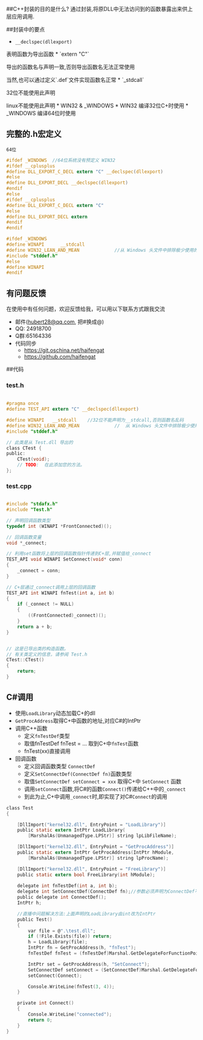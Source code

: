 
##C++封装的目的是什么?
通过封装,将原DLL中无法访问到的函数暴露出来供上层应用调用.

##封装中的要点

* `__declspec(dllexport)`
 <p>  表明函数为导出函数
* `extern "C"`
  <p> 导出的函数名与声明一致,否则导出函数名无法正常使用
  <p> 当然,也可以通过定义`.def`文件实现函数名正常
* `_stdcall`
  <p> 32位不能使用此声明
  <p> linux不能使用此声明
* WIN32 & _WINDOWS
  * WIN32 编译32位C+时使用
  * _WINDOWS 编译64位时使用

## 完整的.h宏定义
  `64位`
```c
#ifdef _WINDOWS  //64位系统没有预定义 WIN32
#ifdef __cplusplus
#define DLL_EXPORT_C_DECL extern "C" __declspec(dllexport)
#else
#define DLL_EXPORT_DECL __declspec(dllexport)
#endif
#else
#ifdef __cplusplus
#define DLL_EXPORT_C_DECL extern "C"
#else
#define DLL_EXPORT_DECL extern
#endif
#endif

#ifdef _WINDOWS
#define WINAPI      __stdcall
#define WIN32_LEAN_AND_MEAN             //从 Windows 头文件中排除极少使用的信息
#include "stddef.h"
#else
#define WINAPI
#endif

```
## 有问题反馈
在使用中有任何问题，欢迎反馈给我，可以用以下联系方式跟我交流

* 邮件(hubert28@qq.com, 把#换成@)
* QQ: 24918700
* Q群:65164336
* 代码同步
    * https://git.oschina.net/haifengat
    * https://github.com/haifengat

##代码
### test.h

```c
  
#pragma once
#define TEST_API extern "C" __declspec(dllexport)

#define WINAPI   __stdcall    //32位不能声明为__stdcall,否则函数名乱码
#define WIN32_LEAN_AND_MEAN             //  从 Windows 头文件中排除极少使用的信息
#include "stddef.h"

// 此类是从 Test.dll 导出的
class CTest {
public:
	CTest(void);
	// TODO:  在此添加您的方法。
};

```

### test.cpp

```c

#include "stdafx.h"
#include "Test.h"

// 声明回调函数类型
typedef int (WINAPI *FrontConnected)();

// 回调函数变量
void *_connect;

// 利用set函数将上层的回调函数指针传递到C+层,并赋值给_connect
TEST_API void WINAPI SetConnect(void* conn)
{
    _connect = conn;
}

// C+层通过_connect调用上层的回调函数
TEST_API int WINAPI fnTest(int a, int b)
{
    if (_connect != NULL)
	{
		((FrontConnected)_connect)();
	}
	return a + b;
}


// 这是已导出类的构造函数。
// 有关类定义的信息，请参阅 Test.h
CTest::CTest()
{
	return;
}
```

## C#调用
* 使用`LoadLibrary`动态加载C+的dll
* `GetProcAddress`取得C+中函数的地址,对应C#的IntPtr
* 调用C++函数
    * 定义`fnTestDef`类型
    * 取值fnTestDef fnTest = ... 取到C+中`fnTest`函数
    * fnTest(xx)直接调用
* 回调函数
    * 定义回调函数类型 `ConnectDef`
    * 定义`SetConnectDef(ConnectDef fn)`函数类型
    * 取值`SetConnectDef setConnect = xxx` 取得C+中 `SetConnect` 函数
    * 调用`setConnect`函数,将C#的函数`Connect()`传递给C++中的`_connect`
    * 到此为止,C+中调用`_connect`时,即实现了对C#`Connect`的调用

```c
class Test
{

	[DllImport("kernel32.dll", EntryPoint = "LoadLibrary")]
	public static extern IntPtr LoadLibrary(
		[MarshalAs(UnmanagedType.LPStr)] string lpLibFileName);

	[DllImport("kernel32.dll", EntryPoint = "GetProcAddress")]
	public static extern IntPtr GetProcAddress(IntPtr hModule,
		[MarshalAs(UnmanagedType.LPStr)] string lpProcName);

	[DllImport("kernel32.dll", EntryPoint = "FreeLibrary")]
	public static extern bool FreeLibrary(int hModule);
	
	delegate int fnTestDef(int a, int b);
	delegate int SetConnectDef(ConnectDef fn);//参数必须声明为ConnectDef不能用Delegate
	public delegate int ConnectDef();
	IntPtr h;

	//直播中问题解决方法:上面声明的LoadLibrary由int改为IntPtr
	public Test()
	{
		var file = @".\test.dll";
		if (!File.Exists(file)) return;
		h = LoadLibrary(file);
		IntPtr fn = GetProcAddress(h, "fnTest");
		fnTestDef fnTest = (fnTestDef)Marshal.GetDelegateForFunctionPointer(fn, typeof(fnTestDef));

		IntPtr set = GetProcAddress(h, "SetConnect");
		SetConnectDef setConnect = (SetConnectDef)Marshal.GetDelegateForFunctionPointer(set, typeof(SetConnectDef));
		setConnect(Connect);

		Console.WriteLine(fnTest(3, 4));
	}

	private int Connect()
	{
		Console.WriteLine("connected");
		return 0;
	}
}
```

